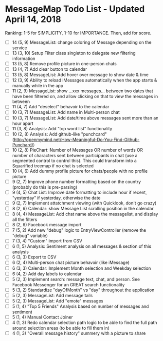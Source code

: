 # MessageMap Todo List - Updated April 14, 2018

Ranking: 1-5 for SIMPLICITY, 1-10 for IMPORTANCE. Then, add for score.

- [ ] 14 (5, 9) MessageList: change coloring of Message depending on the service
- [ ] 13 (3, 10) Setup Filter class singleton to delegate new filtering information
- [ ] 13 (5, 8) Remove profile picture in one-person chats
- [ ] 13 (4, 7) Add clear button to calendar
- [ ] 13 (5, 8) MessageList: Add hover over message to show date & time
- [ ] 12 (3, 9) Ability to reload iMessages automatically when the app starts & manually while in the app
- [ ] 11 (2, 9) MessageList: show ...xxx messages...  between two dates that have been filtered on, and allow clicking on that to view the messages in between
- [ ] 11 (4, 7) Add "deselect" behavoir to the calendar
- [ ] 10 (3, 7) MessageList: Add name in Multi-person chat
- [ ] 10 (3, 7) MessageList: Add date/time above messages sent more than an hour apart
- [ ] 11 (3, 8) Analysis: Add "top word list" functionality
- [ ] 10 (2, 8) Analysis: Add github-like "punchcard" (http://openmymind.net/How-Meaningful-Do-You-Find-Github-Punchard/)
- [ ] 10 (2, 8) PieChart: Number of Messages OR number of words OR number of characters sent between participants in chat (use a segmented control to control this). This could transform into a Squarified treemap if no chat is selected
- [ ] 10 (4, 6) Add dummy profile picture for chats/people with no profile picture
- [ ] 9 (2, 7) Improve phone number formatting based on the country (probably do this is pre-parsing)
- [ ] 9 (4, 5) Chat List: Improve date formatting to include hour if recent, "yesterday" if yesterday, otherwise the date
- [ ] 9 (2, 7) Implement attatchment viewing (with Quicklook, don't go crazy)
- [ ] 8 (2, 6) Calendar: show Message List scrolling position in the calendar
- [ ] 8 (4, 4) MessageList: Add chat name above the messagelist, and display all the filters
- [ ] 8 (2, 6) Facebook message import
- [ ] 7 (5, 2) Add new "debug" logic to EntryViewController (remove the "debug" variable)
- [ ] 7 (3, 4) "Custom" import from CSV
- [ ] 6 (1, 5) Analysis: Sentiment analysis on all messages & section of this analysis
- [ ] 6 (3, 3) Export to CSV
- [ ] 6 (2, 4) Multi-person chat picture behavoir (like iMessage)
- [ ] 6 (3, 3) Calendar: Implement Month selection and Weekday selection
- [ ] 6 (4, 2) Add day labels to calendar
- [ ] 5 (2, 3) Implement search: message text, chat, and person. See Facebook Messenger for an GREAT search functionality
- [ ] 5 (3, 2) Standardize "dayOfMonth" vs "day" throughout the application
- [ ] 5 (2, 3) MessageList: Add message tails
- [ ] 5 (2, 3) MessageList: Add "emote" messages
- [ ] 5 (1, 4) "Top 5 Friends" Analysis based on number of messages and sentiment
- [ ] 5 (1, 4) Manual Contact Joiner
- [ ] 4 (1, 3) Redo calendar selection path logic to be able to find the full path around selection areas (to be able to fill them in)
- [ ] 4 (1, 3) "Overall message history" summery with a picture to share